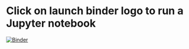 # Click on launch binder logo to run a Jupyter notebook
[![Binder](https://mybinder.org/badge_logo.svg)](https://mybinder.org/v2/gh/iassenev/lamps_similarity_vgg19/master?filepath=lamps.ipynb)